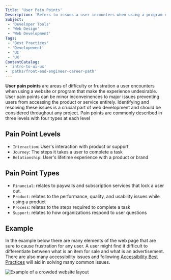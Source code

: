 ```yaml
---
Title: 'User Pain Points'
Description: 'Refers to issues a user incounters when using a program or website.'
Subject:
 - 'Developer Tools'
 - 'Web Design'
 - 'Web Development'
Tags:
 - 'Best Practices'
 - 'Developement'
 - 'UI'
 - 'UX'
ContentCatalog:
- 'intro-to-ui-ux'
- 'paths/front-end-engineer-career-path'
---
```


**User pain points** are areas of difficulty or frustration a user encounters when using a website or program that make the experience undesirable. User pain points can be minor inconveinences to major issues preventing users from accessing the product or service entirely. Identifying and resolving these issues is a crucial part of web development and should be considered throughout any project. Pain points are commonly described in three levels with four types at each level

## Pain Point Levels

- `Interaction`: User's interaction with product or support
- `Journey`: The steps it takes a user to complete a task
- `Relationship`: User's lifetime experience with a product or brand 

## Pain Point Types

- `Financial`: relates to paywalls and subscription services that lock a user out.
- `Product`: relates to the performance, quality, and usability issues while using a product
- `Process`: relates to the steps required to complete a task
- `Support`: relates to how organizations respond to user questions
 
## Example

In the example below there are many elements of the web page that are sure to cause frustration for any user. A user might find it difficult to differentiate between what is an item for sale and what is an advertisement. There are also many accessibility issues and following [Accessibility Best Practices](https://www.w3.org/WAI/tips/designing/Accessibility) will aid in solving many common issues.

![Example of a crowded website layout](https://raw.githubusercontent.com/Codecademy/docs/main/media/user-pain-points-example.png)

